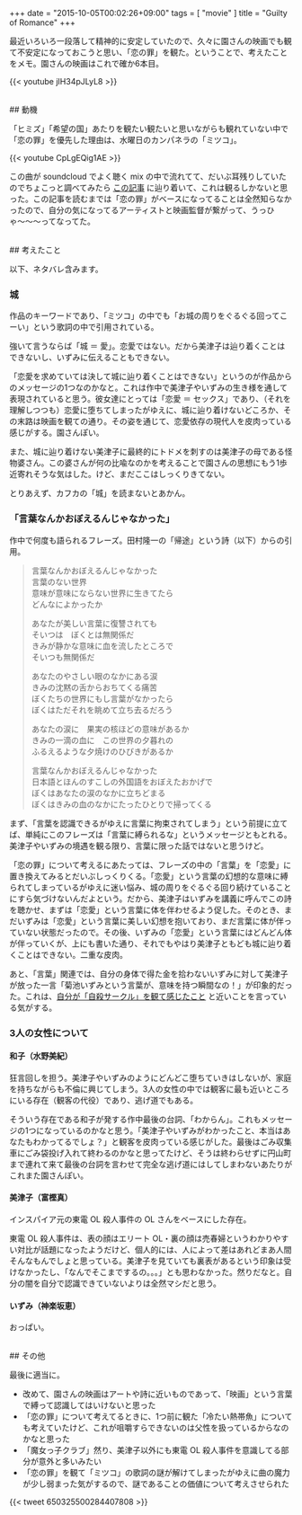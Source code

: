 +++
date = "2015-10-05T00:02:26+09:00"
tags = [ "movie" ]
title = "Guilty of Romance"
+++

最近いろいろ一段落して精神的に安定していたので、久々に園さんの映画でも観て不安定になっておこうと思い、「恋の罪」を観た。ということで、考えたことをメモ。園さんの映画はこれで確か6本目。

{{< youtube jIH34pJLyL8 >}}
<br />

<!--more-->

<br />
## 動機

「ヒミズ」「希望の国」あたりを観たい観たいと思いながらも観れていない中で「恋の罪」を優先した理由は、水曜日のカンパネラの「ミツコ」。

{{< youtube CpLgEQig1AE >}}
<br />

この曲が soundcloud でよく聴く mix の中で流れてて、だいぶ耳残りしていたのでちょこっと調べてみたら [この記事](http://ototoy.jp/feature/2013112004) に辿り着いて、これは観るしかないと思った。この記事を読むまでは「恋の罪」がベースになってることは全然知らなかったので、自分の気になってるアーティストと映画監督が繋がって、うっひゃ〜〜〜ってなってた。

<br />
## 考えたこと

以下、ネタバレ含みます。

### 城

作品のキーワードであり、「ミツコ」の中でも「お城の周りをぐるぐる回ってこーい」という歌詞の中で引用されている。

強いて言うならば「城 ＝ 愛」。恋愛ではない。だから美津子は辿り着くことはできないし、いずみに伝えることもできない。

「恋愛を求めていては決して城に辿り着くことはできない」というのが作品からのメッセージの1つなのかなと。これは作中で美津子やいずみの生き様を通して表現されていると思う。彼女達にとっては「恋愛 ＝ セックス」であり、（それを理解しつつも）恋愛に堕ちてしまったがゆえに、城に辿り着けないどころか、その末路は映画を観ての通り。その姿を通じて、恋愛依存の現代人を皮肉っている感じがする。園さんぽい。

また、城に辿り着けない美津子に最終的にトドメを刺すのは美津子の母である怪物婆さん。この婆さんが何の比喩なのかを考えることで園さんの思想にもう1歩近寄れそうな気はした。けど、まだここはしっくりきてない。

とりあえず、カフカの「城」を読まないとあかん。

### 「言葉なんかおぼえるんじゃなかった」

作中で何度も語られるフレーズ。田村隆一の「帰途」という詩（以下）からの引用。

> 言葉なんかおぼえるんじゃなかった  
> 言葉のない世界  
> 意味が意味にならない世界に生きてたら  
> どんなによかったか
>
> あなたが美しい言葉に復讐されても  
> そいつは　ぼくとは無関係だ  
> きみが静かな意味に血を流したところで  
> そいつも無関係だ
>
> あなたのやさしい眼のなかにある涙  
> きみの沈黙の舌からおちてくる痛苦  
> ぼくたちの世界にもし言葉がなかったら  
> ぼくはただそれを眺めて立ち去るだろう
>
> あなたの涙に　果実の核ほどの意味があるか  
> きみの一滴の血に　この世界の夕暮れの  
> ふるえるような夕焼けのひびきがあるか
>
> 言葉なんかおぼえるんじゃなかった  
> 日本語とほんのすこしの外国語をおぼえたおかげで  
> ぼくはあなたの涙のなかに立ちどまる  
> ぼくはきみの血のなかにたったひとりで掃ってくる

まず、「言葉を認識できるがゆえに言葉に拘束されてしまう」という前提に立てば、単純にこのフレーズは「言葉に縛られるな」というメッセージともとれる。美津子やいずみの境遇を観る限り、言葉に限った話ではないと思うけど。

「恋の罪」について考えるにあたっては、フレーズの中の「言葉」を「恋愛」に置き換えてみるとだいぶしっくりくる。「恋愛」という言葉の幻想的な意味に縛られてしまっているがゆえに迷い悩み、城の周りをぐるぐる回り続けていることにすら気づけないんだよという。だから、美津子はいずみを講義に呼んでこの詩を聴かせ、まずは「恋愛」という言葉に体を伴わせるよう促した。そのとき、まだいずみは「恋愛」という言葉に美しい幻想を抱いており、まだ言葉に体が伴っていない状態だったので。その後、いずみの「恋愛」という言葉にはどんどん体が伴っていくが、上にも書いた通り、それでもやはり美津子ともども城に辿り着くことはできない。二重な皮肉。

あと、「言葉」関連では、自分の身体で得た金を拾わないいずみに対して美津子が放った一言「菊池いずみという言葉が、意味を持つ瞬間なの！」が印象的だった。これは、[自分が「自殺サークル」を観て感じたこと](http://m0t0k1ch1st0ry.com/blog/2014/12/30/suicide-circle) と近いことを言っている気がする。

### 3人の女性について

#### 和子（水野美紀）

狂言回しを担う。美津子やいずみのようにどんどこ堕ちていきはしないが、家庭を持ちながらも不倫に興じてしまう。3人の女性の中では観客に最も近いところにいる存在（観客の代役）であり、逃げ道でもある。

そういう存在である和子が発する作中最後の台詞、「わからん」。これもメッセージの1つになっているのかなと思う。「美津子やいずみがわかったこと、本当はあなたもわかってるでしょ？」と観客を皮肉っている感じがした。最後はごみ収集車にごみ袋投げ入れて終わるのかなと思ってたけど、そうは終わらせずに円山町まで連れて来て最後の台詞を言わせて完全な逃げ道にはしてしまわないあたりがこれまた園さんぽい。

#### 美津子（富樫真）

インスパイア元の東電 OL 殺人事件の OL さんをベースにした存在。

東電 OL 殺人事件は、表の顔はエリート OL・裏の顔は売春婦というわかりやすい対比が話題になったようだけど、個人的には、人によって差はあれどまあ人間そんなもんでしょと思っている。美津子を見ていても裏表があるという印象は受けなかったし、「なんでそこまでするの。。。」とも思わなかった。然りだなと。自分の闇を自分で認識できていないよりは全然マシだと思う。

#### いずみ（神楽坂恵）

おっぱい。

<br />
## その他

最後に適当に。

* 改めて、園さんの映画はアートや詩に近いものであって、「映画」という言葉で縛って認識してはいけないと思った
* 「恋の罪」について考えてるときに、1つ前に観た「冷たい熱帯魚」についても考えていたけど、これが咀嚼すらできないのは父性を扱っているからなのかなと思った
* 「魔女っ子クラブ」然り、美津子以外にも東電 OL 殺人事件を意識してる部分が意外と多いみたい
* 「恋の罪」を観て「ミツコ」の歌詞の謎が解けてしまったがゆえに曲の魔力が少し弱まった気がするので、謎であることの価値について考えさせられた

{{< tweet 650325500284407808 >}}

